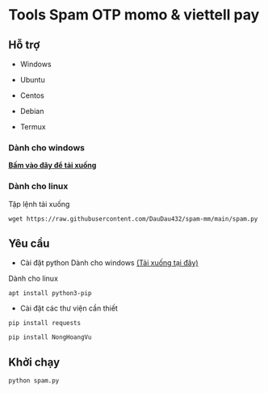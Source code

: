 # Tools Spam OTP momo & viettell pay
## Hỗ trợ
- Windows

- Ubuntu

- Centos

- Debian

- Termux

### Dành cho windows

[**Bấm vào đây để tải xuống**](https://github.com/DauDau432/spam-mm/blob/main/spam.exe?raw=true)
### Dành cho linux
Tập lệnh tải xuống
```
wget https://raw.githubusercontent.com/DauDau432/spam-mm/main/spam.py
```
## Yêu cầu
- Cài đặt python
Dành cho windows [(Tải xuống tại đây)](https://www.python.org/downloads/windows/)

Dành cho linux
```
apt install python3-pip
```
- Cài đặt các thư viện cần thiết
```
pip install requests
```
```
pip install NongHoangVu
```
## Khởi chạy
```
python spam.py
```
